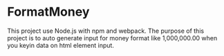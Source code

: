 # FormatMoney

This project use Node.js with npm and webpack. The purpose of this project is to auto generate input for money format like 1,000,000.00 when you keyin data on html element input.

